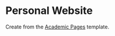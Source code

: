 # Personal Website

Create from the [Academic Pages](https://github.com/academicpages/academicpages.github.io) template.